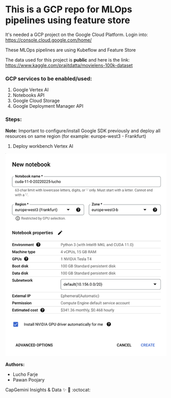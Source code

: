 # This is a GCP repo for MLOps pipelines using feature store #


It's needed a GCP project on the Google Cloud Platform.
Login into: https://console.cloud.google.com/home/ 

These MLOps pipelines are using Kubeflow and Feature Store

The data used for this project is **public** and here is the link: 
https://www.kaggle.com/prajitdatta/movielens-100k-dataset 


### GCP services to be enabled/used:

1. Google Vertex AI
2. Notebooks API
3. Google Cloud Storage
4. Google Deployment Manager API

### Steps:

**Note:** Important to configure/install Google SDK previously and deploy all resources on same region (for example: europe-west3 - Frankfurt)


1. Deploy workbench Vertex AI

![alt text](./pics/workbenchconf.png)

**Authors:**

* Lucho Farje
* Pawan Poojary

CapGemini Insights & Data
:sparkles: :rocket: :octocat: